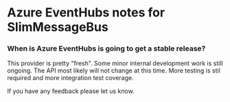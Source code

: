 # Azure EventHubs notes for SlimMessageBus

### When is Azure EventHubs is going to get a stable release?

This provider is pretty "fresh". Some minor internal development work is still ongoing. The API most likely will not change at this time. 
More testing is stil required and more integration test coverage.

If you have any feedback please let us know.
